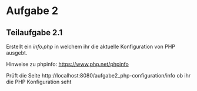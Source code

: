 # Aufgabe 2

## Teilaufgabe 2.1

Erstellt ein _info.php_ in welchem ihr die aktuelle Konfiguration von PHP ausgebt.

Hinweise zu phpinfo: https://www.php.net/phpinfo

Prüft die Seite http://localhost:8080/aufgabe2_php-configuration/info ob ihr die PHP Konfiguration seht



